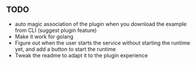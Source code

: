 ## TODO

* auto magic association of the plugin when you download the example from CLI (suggest plugin feature)
* Make it work for golang
* Figure out when the user starts the service without starting the runtime yet, and add a button to start the runtime
* Tweak the readme to adapt it to the plugin experience